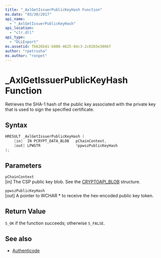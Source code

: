 ```yaml
---
title: "_AxlGetIssuerPublicKeyHash Function"
ms.date: "03/30/2017"
api_name: 
  - "_AxlGetIssuerPublicKeyHash"
api_location: 
  - "clr.dll"
api_type: 
  - "DLLExport"
ms.assetid: fb626b41-b888-4625-84c3-2c02b5e3866f
author: "rpetrusha"
ms.author: "ronpet"
---
```

# _AxlGetIssuerPublicKeyHash Function
Retrieves the SHA-1 hash of the public key associated with the private key that is used to sign the specified certificate.  
  
## Syntax  
  
```cpp  
HRESULT _AxlGetIssuerPublicKeyHash (  
    [in]  IN PCRYPT_DATA_BLOB   pChainContext,  
    [out] LPWSTR                *ppwszPublicKeyHash  
);  
```  
  
## Parameters  
 `pChainContext`  
 [in] The CSP public key blob. See the [CRYPTOAPI_BLOB](/windows/desktop/api/dpapi/ns-dpapi-_cryptoapi_blob) structure.  
  
 `ppwszPublicKeyHash`  
 [out] A pointer to WCHAR * to receive the hex-encoded public key token.  
  
## Return Value  
 `S_OK` if the function succeeds; otherwise `S_FALSE`.  
  
## See also

- [Authenticode](../../../../docs/framework/unmanaged-api/authenticode/index.md)
